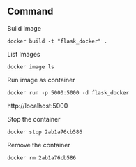 ## Command

Build Image

```
docker build -t "flask_docker" .
```

List Images

```
docker image ls
```

Run image as container

```
docker run -p 5000:5000 -d flask_docker
```

http://localhost:5000

Stop the container

```
docker stop 2ab1a76cb586
```

Remove the container

```
docker rm 2ab1a76cb586
```
